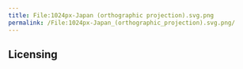 ```yaml
---
title: File:1024px-Japan (orthographic projection).svg.png
permalink: /File:1024px-Japan_(orthographic_projection).svg.png/
---
```


## Licensing
